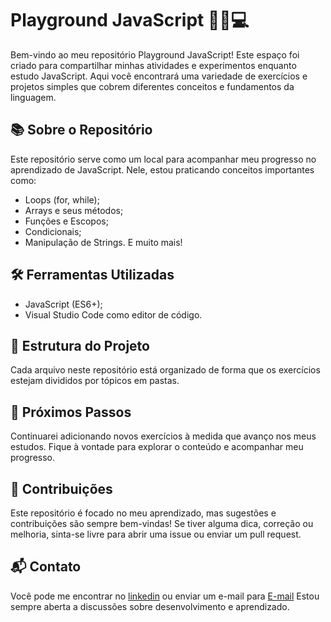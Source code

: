 # Playground JavaScript 👩‍💻💻


Bem-vindo ao meu repositório Playground JavaScript! Este espaço foi criado para compartilhar minhas atividades e experimentos enquanto estudo JavaScript. Aqui você encontrará uma variedade de exercícios e projetos simples que cobrem diferentes conceitos e fundamentos da linguagem.


## 📚 Sobre o Repositório

Este repositório serve como um local para acompanhar meu progresso no aprendizado de JavaScript. Nele, estou praticando conceitos importantes como:

- Loops (for, while);
- Arrays e seus métodos;
- Funções e Escopos;
- Condicionais;
- Manipulação de Strings.
E muito mais!
## 🛠 Ferramentas Utilizadas
- JavaScript (ES6+);
- Visual Studio Code como editor de código.
## 📁 Estrutura do Projeto
Cada arquivo neste repositório está organizado de forma que os exercícios estejam divididos por tópicos em pastas.
## 🌻 Próximos Passos
Continuarei adicionando novos exercícios à medida que avanço nos meus estudos. Fique à vontade para explorar o conteúdo e acompanhar meu progresso.
## 🤝 Contribuições
Este repositório é focado no meu aprendizado, mas sugestões e contribuições são sempre bem-vindas! Se tiver alguma dica, correção ou melhoria, sinta-se livre para abrir uma issue ou enviar um pull request.
## 📬 Contato
Você pode me encontrar no [linkedin](https://www.linkedin.com/in/vanessa-aquino-1b0b29289/) ou enviar um e-mail para [E-mail](mailto:vanessaquinoo@hotmail.com) Estou sempre aberta a discussões sobre desenvolvimento e aprendizado.
